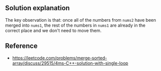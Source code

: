 ## Solution explanation

The key observation is that: once all of the numbers from `nums2` have been merged into `nums1`,
the rest of the numbers in `nums1` are already in the correct place and we don't need to move them.

## Reference

- https://leetcode.com/problems/merge-sorted-array/discuss/29515/4ms-C++-solution-with-single-loop